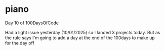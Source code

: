 # piano
Day 10 of 100DaysOfCode

Had a light issue yesterday (10/01/2025) so I landed 3 projects today.
But as the rule says I'm going to add a day at the end of the 100days to make up for the day off
